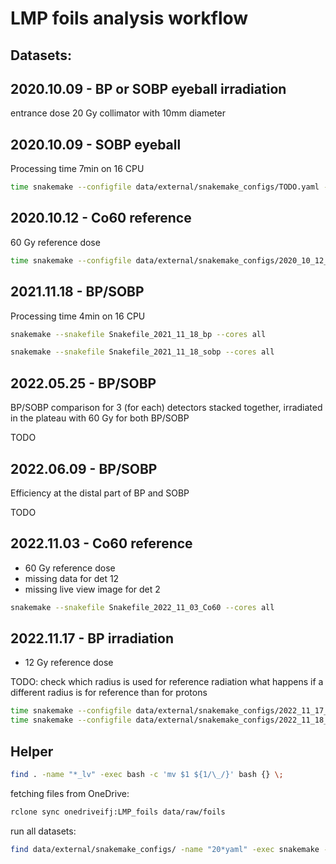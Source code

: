 LMP foils analysis workflow
===========================

Datasets:
---------

2020.10.09 - BP or SOBP eyeball irradiation
-------------------------------------------

entrance dose 20 Gy
collimator with 10mm diameter


2020.10.09 - SOBP eyeball
-------------------------

Processing time 7min on 16 CPU

```bash
time snakemake --configfile data/external/snakemake_configs/TODO.yaml --cores all
```

2020.10.12 - Co60 reference
---------------------------

60 Gy reference dose

```bash
time snakemake --configfile data/external/snakemake_configs/2020_10_12_Co60.yaml --cores all
```

2021.11.18 - BP/SOBP
--------------------

Processing time 4min on 16 CPU

```bash
snakemake --snakefile Snakefile_2021_11_18_bp --cores all
```

```bash
snakemake --snakefile Snakefile_2021_11_18_sobp --cores all
```

2022.05.25 - BP/SOBP
--------------------

BP/SOBP comparison for 3 (for each) detectors stacked together, irradiated in the plateau with 60 Gy for both BP/SOBP

TODO

2022.06.09 - BP/SOBP
--------------------

Efficiency at the distal part of BP and SOBP

TODO

2022.11.03 - Co60 reference
---------------------------

- 60 Gy reference dose
- missing data for det 12
- missing live view image for det 2

```bash
snakemake --snakefile Snakefile_2022_11_03_Co60 --cores all
```

2022.11.17 - BP irradiation
---------------------------

- 12 Gy reference dose

TODO: check which radius is used for reference radiation
what happens if a different radius is for reference than for protons

```bash
time snakemake --configfile data/external/snakemake_configs/2022_11_17_bp.yaml --cores all
time snakemake --configfile data/external/snakemake_configs/2022_11_18_sobp.yaml --cores all
```

Helper
------

```bash
find . -name "*_lv" -exec bash -c 'mv $1 ${1/\_/}' bash {} \;
```


fetching files from OneDrive:

```bash
rclone sync onedriveifj:LMP_foils data/raw/foils
```

run all datasets:
```bash
find data/external/snakemake_configs/ -name "20*yaml" -exec snakemake --configfile {} --cores all \;
```